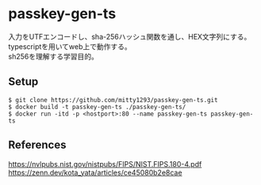 # passkey-gen-ts
入力をUTFエンコードし、sha-256ハッシュ関数を通し、HEX文字列にする。<br>
typescriptを用いてweb上で動作する。<br>
sh256を理解する学習目的。

## Setup
```
$ git clone https://github.com/mitty1293/passkey-gen-ts.git
$ docker build -t passkey-gen-ts ./passkey-gen-ts/
$ docker run -itd -p <hostport>:80 --name passkey-gen-ts passkey-gen-ts
```

## References
https://nvlpubs.nist.gov/nistpubs/FIPS/NIST.FIPS.180-4.pdf<br>
https://zenn.dev/kota_yata/articles/ce45080b2e8cae
